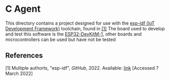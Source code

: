 # C Agent

This directory contains a project designed for use with the [esp-idf (IoT Development Framework)](https://github.com/espressif/esp-idf) toolchain, found in [[1]](#1)
The board used to develop and test this software is the [ESP32-DevKitM-1](https://docs.espressif.com/projects/esp-idf/en/latest/esp32/hw-reference/esp32/user-guide-devkitm-1.html), other boards and microcontrollers can be used but have not be tested


## References

<a id="1">[1]</a>
Multiple authorts, "esp-idf", *GitHub*, 2022. Available: [link](https://github.com/espressif/esp-idf) [Accessed 7 March 2022]
